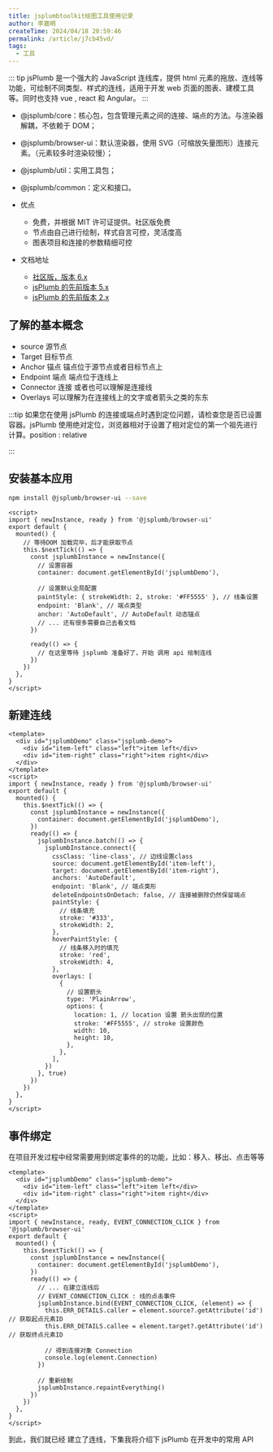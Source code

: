 ```yaml
---
title: jsplumbtoolkit绘图工具使用记录
author: 李嘉明
createTime: 2024/04/18 20:59:46
permalink: /article/j7cb45vd/
tags:
  - 工具
---
```


::: tip
jsPlumb 是一个强大的 JavaScript 连线库，提供 html 元素的拖放、连线等功能，可绘制不同类型、样式的连线，适用于开发 web 页面的图表、建模工具等。同时也支持 vue , react 和 Angular。
:::

- @jsplumb/core：核心包，包含管理元素之间的连接、端点的方法。与渲染器解耦，不依赖于 DOM；
- @jsplumb/browser-ui：默认渲染器，使用 SVG（可缩放矢量图形）连接元素。（元素较多时渲染较慢）；
- @jsplumb/util：实用工具包；
- @jsplumb/common：定义和接口。

- 优点

  - 免费，并根据 MIT 许可证提供。社区版免费
  - 节点由自己进行绘制，样式自言可控，灵活度高
  - 图表项目和连接的参数精细可控

- 文档地址
  - [社区版，版本 6.x](https://docs.jsplumbtoolkit.com/community/)
  - [jsPlumb 的先前版本 5.x](https://docs.jsplumbtoolkit.com/community/5.x)
  - [jsPlumb 的先前版本 2.x](https://docs.jsplumbtoolkit.com/community/2.x)

## 了解的基本概念

- source 源节点
- Target 目标节点
- Anchor 锚点 锚点位于源节点或者目标节点上
- Endpoint 端点 端点位于连线上
- Connector 连接 或者也可以理解是连接线
- Overlays 可以理解为在连接线上的文字或者箭头之类的东东

:::tip
如果您在使用 jsPlumb 的连接或端点时遇到定位问题，请检查您是否已设置容器。jsPlumb 使用绝对定位，浏览器相对于设置了相对定位的第一个祖先进行计算。position : relative

:::

## 安装基本应用

```bash
npm install @jsplumb/browser-ui --save
```

```vue
<script>
import { newInstance, ready } from '@jsplumb/browser-ui'
export default {
  mounted() {
    // 等待DOM 加载完毕，后才能获取节点
    this.$nextTick(() => {
      const jsplumbInstance = newInstance({
        // 设置容器
        container: document.getElementById('jsplumbDemo'),

        // 设置默认全局配置
        paintStyle: { strokeWidth: 2, stroke: '#FF5555' }, // 线条设置
        endpoint: 'Blank', // 端点类型
        anchor: 'AutoDefault', // AutoDefault 动态锚点
        // ... 还有很多需要自己去看文档
      })

      ready(() => {
        // 在这里等待 jsplumb 准备好了，开始 调用 api 绘制连线
      })
    })
  },
}
</script>
```

## 新建连线

```vue
<template>
  <div id="jsplumbDemo" class="jsplumb-demo">
    <div id="item-left" class="left">item left</div>
    <div id="item-right" class="right">item right</div>
  </div>
</template>
<script>
import { newInstance, ready } from '@jsplumb/browser-ui'
export default {
  mounted() {
    this.$nextTick(() => {
      const jsplumbInstance = newInstance({
        container: document.getElementById('jsplumbDemo'),
      })
      ready(() => {
        jsplumbInstance.batch(() => {
          jsplumbInstance.connect({
            cssClass: 'line-class', // 边线设置class
            source: document.getElementById('item-left'),
            target: document.getElementById('item-right'),
            anchors: 'AutoDefault',
            endpoint: 'Blank', // 端点类形
            deleteEndpointsOnDetach: false, // 连接被删除仍然保留端点
            paintStyle: {
              // 线条填充
              stroke: '#333',
              strokeWidth: 2,
            },
            hoverPaintStyle: {
              // 线条移入时的填充
              stroke: 'red',
              strokeWidth: 4,
            },
            overlays: [
              {
                // 设置箭头
                type: 'PlainArrow',
                options: {
                  location: 1, // location 设置 箭头出现的位置
                  stroke: '#FF5555', // stroke 设置颜色
                  width: 10,
                  height: 10,
                },
              },
            ],
          })
        }, true)
      })
    })
  },
}
</script>
```

## 事件绑定

在项目开发过程中经常需要用到绑定事件的的功能，比如：移入、移出、点击等等

```vue
<template>
  <div id="jsplumbDemo" class="jsplumb-demo">
    <div id="item-left" class="left">item left</div>
    <div id="item-right" class="right">item right</div>
  </div>
</template>
<script>
import { newInstance, ready, EVENT_CONNECTION_CLICK } from '@jsplumb/browser-ui'
export default {
  mounted() {
    this.$nextTick(() => {
      const jsplumbInstance = newInstance({
        container: document.getElementById('jsplumbDemo'),
      })
      ready(() => {
        // ... 在建立连线后
        // EVENT_CONNECTION_CLICK : 线的点击事件
        jsplumbInstance.bind(EVENT_CONNECTION_CLICK, (element) => {
          this.ERR_DETAILS.caller = element.source?.getAttribute('id') // 获取起点元素ID
          this.ERR_DETAILS.callee = element.target?.getAttribute('id') // 获取终点元素ID

          // 得到连接对象 Connection
          console.log(element.Connection)
        })

        // 重新绘制
        jsplumbInstance.repaintEverything()
      })
    })
  },
}
</script>
```


到此，我们就已经 建立了连线，下集我将介绍下  jsPlumb 在开发中的常用 API
